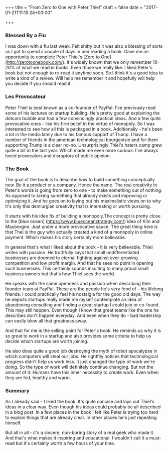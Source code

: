 +++
title = "From Zero to One with Peter Thiel"
draft = false
date = "2017-01-21T11:15:24+03:00"

+++

### Blessed By a Flu

I was down with a flu last week.  Felt shitty but it was also a blessing of sorts as I got to spend a couple of days in bed reading a book. Gave me an opportunity to complete Peter Thiel's [Zero to One] (http://zerotoonebook.com/). It's widely known that we only remember 10-20% of what we read in books. Even those we really like. I liked Peter's book but not enough to re-read it anytime soon. So I think it's a good idea to write a kind of a review. Will help me remember it and hopefully will help you decide if you should read it.

### Les Provocateur

Peter Thiel is best known as a co-founder of PayPal. I've previously read some of his lectures on startup building. He's pretty good at explaining the dotcom bubble and had a few convincingly practical ideas. And a few quite provocative ones - like his firm belief in the virtue of monopoly. So I was interested to see how all this is packaged in a book. Additionally - he's been a lot in the media lately due to his famous support of Trump. I have a number of friends in the american technological bourgeoisie and for them supporting Trump is a clear no-no. Unsurprisingly Thiel's haters camp grew quite a bit in the last year. Which made me even more curious. I've always loved provocators and disruptors of public opinion.

### The Book

 The goal of the book is to describe how to build something conceptually new. Be it a product or a company. Hence the name. The real creativity in Peter's words is going from zero to one - to make something out of nothing. As opposed to taking something that already exists and improving or optimizing it. And he goes on to laying out his maximalistic views on to why it's only this demiurgian creativity that is interesting or worth pursuing.

 It starts with his idee fix of building a monopoly.The concept is pretty close to the [blue ocean] (https://www.blueoceanstrategy.com/) idea of Kim and Mauborgne. Just under a more provocative sauce. The great thing here is that Thel is the guy who actually created a kind of a monopoly in online payment. Which makes his story certainly more believabe.

 In general that's what I liked about the book - it is very believable. Thiel writes with passion. He truthfully says that small undifferentiated businesses are doomed to eternal fighting against ever-growing competition and low profit margin. And that he sees no point in opening such businesses.
This certainly sounds insulting to many proud small business owners but that's how Thiel sees the world.

He speaks with the same openness and passion when describing their founder team at PayPal. These are the people he's very fond of - his lifelong friends. I could practically feel his nostalgia for the good old days. The way he depicts startups really made me myself contemplate an idea of abandoning consulting and finding a great startup I could join or co-found. This may still happen. Even though I know that great teams like the one he describes don't happen everyday. And even when they do - bad leadership can easily blow all that greatness away.


And that for me is the selling point for Peter's book. He reminds us why it is so great to work in a startup and also provides some criteria to help us decide which startups are worth joining.


He also does quite a good job destroying the myth of robot apocalypse in which computers will steal our jobs. He rightflly notices that technological progress didn't help us work less. It just changed the type of work we're doing. So the type of work will definitely continue changing. But not the amount of it. Humans have this inner necessity to create work. Even when they are fed, healthy and warm.

### Summary

As I already said  - I liked the book. It's quite concise and lays out Thiel's ideas in a clear way.
Even though his ideas could probably be all described in a blog post. In a few places in the book I felt like Peter is trying too hard to explain things that are already clear. In other places he's just repeating himself.


But all in all - it's a sincere, non-boring story of a real geek who made it. And that's what makes it inspiring and educational.
I wouldn't call it a must-read but it's certainly worth a few hours of your time.
